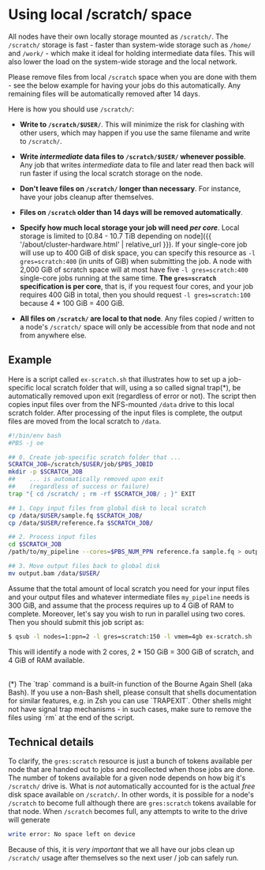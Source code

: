 # Using local /scratch/ space

All nodes have their own locally storage mounted as `/scratch/`.  The `/scratch/` storage is fast - faster than system-wide storage such as `/home/` and `/work/` - which make it ideal for holding intermediate data files.  This will also lower the load on the system-wide storage and the local network.

<div class="alert alert-warning" role="alert">
Please remove files from local <code>/scratch</code> space when you are done with them - see the below example for having your jobs do this automatically.  Any remaining files will be automatically removed after 14 days.
</div>


Here is how you should use `/scratch/`:

* **Write to `/scratch/$USER/`**.  This will minimize the risk for clashing with other users, which may happen if you use the same filename and write to `/scratch/`.

* **Write _intermediate_ data files to `/scratch/$USER/` whenever possible**.  Any job that writes _intermediate_ data to file and later read then back will run faster if using the local scratch storage on the node.

* **Don't leave files on `/scratch/` longer than necessary**.  For instance, have your jobs cleanup after themselves.

* **Files on `/scratch` older than 14 days will be removed automatically**.

* **Specify how much local storage your job will need _per core_**.  Local storage is limited to [0.84 - 10.7 TiB depending on node]({{ '/about/cluster-hardware.html' | relative_url }}).  If your single-core job will use up to 400 GiB of disk space, you can specify this resource as `-l gres=scratch:400` (in units of GiB) when submitting the job.  A node with 2,000 GiB of scratch space will at most have five `-l gres=scratch:400` single-core jobs running at the same time.  **The `gres=scratch` specification is per core**, that is, if you request four cores, and your job requires 400 GiB in total, then you should request `-l gres=scratch:100` because 4 * 100 GiB = 400 GiB.

* **All files on `/scratch/` are local to that node**.  Any files copied / written to a node's `/scratch/` space will only be accessible from that node and not from anywhere else.

## Example

Here is a script called `ex-scratch.sh` that illustrates how to set up a job-specific local scratch folder that will, using a so called signal trap(*), be automatically removed upon exit (regardless of error or not).  The script then copies input files over from the NFS-mounted `/data` drive to this local scratch folder.  After processing of the input files is complete, the output files are moved from the local scratch to `/data`.

```sh
#!/bin/env bash
#PBS -j oe

## 0. Create job-specific scratch folder that ...
SCRATCH_JOB=/scratch/$USER/job/$PBS_JOBID
mkdir -p $SCRATCH_JOB
##    ... is automatically removed upon exit
##    (regardless of success or failure)
trap "{ cd /scratch/ ; rm -rf $SCRATCH_JOB/ ; }" EXIT

## 1. Copy input files from global disk to local scratch
cp /data/$USER/sample.fq $SCRATCH_JOB/
cp /data/$USER/reference.fa $SCRATCH_JOB/

## 2. Process input files
cd $SCRATCH_JOB
/path/to/my_pipeline --cores=$PBS_NUM_PPN reference.fa sample.fq > output.bam

## 3. Move output files back to global disk
mv output.bam /data/$USER/
```

Assume that the total amount of local scratch you need for your input files and your output files and whatever intermediate files `my_pipeline` needs is 300 GiB, and assume that the process requires up to 4 GiB of RAM to complete.  Moreover, let's say you wish to run in parallel using two cores.  Then you should submit this job script as:
```sh
$ qsub -l nodes=1:ppn=2 -l gres=scratch:150 -l vmem=4gb ex-scratch.sh
```
This will identify a node with 2 cores, 2 * 150 GiB = 300 GiB of scratch, and 4 GiB of RAM available.

<br>
(*) The `trap` command is a built-in function of the Bourne Again Shell (aka Bash).  If you use a non-Bash shell, please consult that shells documentation for similar features, e.g. in Zsh you can use `TRAPEXIT`.  Other shells might not have signal trap mechanisms - in such cases, make sure to remove the files using `rm` at the end of the script.


## Technical details

To clarify, the `gres:scratch` resource is just a bunch of tokens available per node that are handed out to jobs and recollected when those jobs are done.  The number of tokens available for a given node depends on how big it's `/scratch/` drive is.  What is _not_ automatically accounted for is the actual _free_ disk space available on `/scratch/`.  In other words, it is possible for a node's `/scratch` to become full although there are `gres:scratch` tokens available for that node.  When `/scratch` becomes full, any attempts to write to the drive will generate
```sh
write error: No space left on device
```
Because of this, it is _very important_ that we all have our jobs clean up `/scratch/` usage after themselves so the next user / job can safely run.

